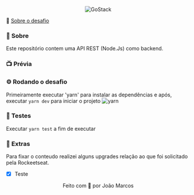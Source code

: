 <br/>
<p align="center">
  <img src="https://i.ibb.co/zFDDm5s/Go-Stack-Logo.png" alt="GoStack"/>
</p>

🚀 [Sobre o desafio](https://github.com/brunodesde1987/desafio-conceitos-nodejs/blob/master/README_ABOUT.md)

### 📃 Sobre

Este repositório contem uma API REST (Node.Js) como backend.

### 📺 Prévia


### ⚙️ Rodando o desafio

Primeiramente executar 'yarn' para instalar as dependências e após, executar `yarn dev` para iniciar o projeto
![yarn](https://user-images.githubusercontent.com/28319535/79516442-cbd17780-8021-11ea-88f8-792e46ab2e8d.png)

### 🧪 Testes

Executar `yarn test` a fim de executar

### 🍆 Extras

Para fixar o conteudo realizei alguns upgrades relação ao que foi solicitado pela Rockeetseat.

- [x] Teste


<p align="center">
Feito com 💛 por João Marcos
</p>